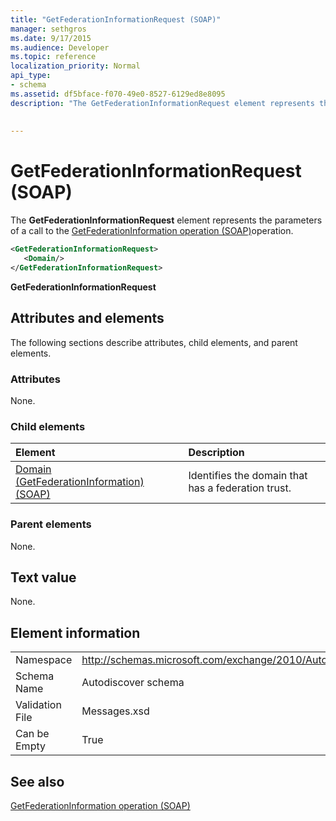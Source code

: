 ```yaml
---
title: "GetFederationInformationRequest (SOAP)"
manager: sethgros
ms.date: 9/17/2015
ms.audience: Developer
ms.topic: reference
localization_priority: Normal
api_type:
- schema
ms.assetid: df5bface-f070-49e0-8527-6129ed8e8095
description: "The GetFederationInformationRequest element represents the parameters of a call to the GetFederationInformation operation (SOAP)operation."
 
 
---
```


# GetFederationInformationRequest (SOAP)

The **GetFederationInformationRequest** element represents the parameters of a call to the [GetFederationInformation operation (SOAP)](getfederationinformation-operation-soap.md)operation.
  
```XML
<GetFederationInformationRequest>
   <Domain/>
</GetFederationInformationRequest>
```

 **GetFederationInformationRequest**
## Attributes and elements

The following sections describe attributes, child elements, and parent elements.
  
### Attributes

None.
  
### Child elements

|**Element**|**Description**|
|:-----|:-----|
|[Domain (GetFederationInformation) (SOAP)](domain-getfederationinformationsoap.md) <br/> |Identifies the domain that has a federation trust.  <br/> |
   
### Parent elements

None.
  
## Text value

None. 
  
## Element information

|||
|:-----|:-----|
|Namespace  <br/> |http://schemas.microsoft.com/exchange/2010/Autodiscover  <br/> |
|Schema Name  <br/> |Autodiscover schema  <br/> |
|Validation File  <br/> |Messages.xsd  <br/> |
|Can be Empty  <br/> |True  <br/> |
   
## See also



[GetFederationInformation operation (SOAP)](getfederationinformation-operation-soap.md)

